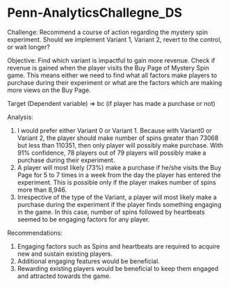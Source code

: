 # Penn-AnalyticsChallegne_DS

Challenge:
Recommend a course of action regarding the mystery spin experiment. Should we implement Variant 1, Variant 2, revert to the control, or wait longer?

Objective: Find which variant is impactful to gain more revenue. Check if revenue is gained when the player visits the Buy Page of Mystery Spin game. This means either we need to find what all factors make players to purchase during their experiment or what are the factors which are making more views on the Buy Page.

Target (Dependent variable) => bc (if player has made a purchase or not)


Analysis:
1. I would prefer either Variant 0 or Variant 1. Because with Variant0 or Variant 2, the player should make number of spins greater than 73068 but less than 110351, then only player will possibly make purchase. With 91% confidence, 78 players out of 79 players will possibly make a purchase during their experiment.
2. A player will most likely (73%) make a purchase if he/she visits the Buy Page for 5 to 7 times in a week from the day the player has entered the experiment. This is possible only if the player makes number of spins more than 8,946.
3. Irrespective of the type of the Variant, a player will most likely make a purchase during the experiment if the player finds something engaging in the game. In this case, number of spins followed by heartbeats seemed to be engaging factors for any player.



Recommendations:
1. Engaging factors such as Spins and heartbeats are required to acquire new and sustain existing players.
2. Additional engaging features would be beneficial.
3. Rewarding existing players would be beneficial to keep them engaged and attracted towards the game.
